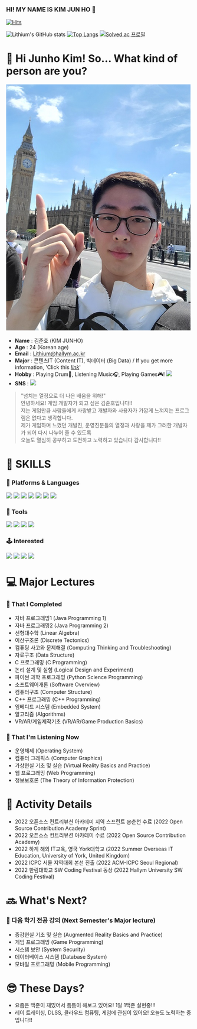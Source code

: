 ### HI! MY NAME IS KIM JUN HO 👋

[![Hits](https://hits.seeyoufarm.com/api/count/incr/badge.svg?url=https%3A%2F%2Fgithub.com%2FLithium07z&count_bg=%2319D4EF&title_bg=%238EE2F1&icon=&icon_color=%23E7E7E7&title=hits&edge_flat=false)](https://hits.seeyoufarm.com)

![Lithium's GitHub stats](https://github-readme-stats-tawny-omega.vercel.app/api?username=Lithium07z&show_icons=true&theme=algolia) 
[![Top Langs](https://github-readme-stats-tawny-omega.vercel.app/api/top-langs/?username=Lithium07z&theme=algolia)](https://github.com/anuraghazra/github-readme-stats)
[![Solved.ac 프로필](http://mazassumnida.wtf/api/generate_badge?boj=lithium07)](https://solved.ac/lithium07)


# 🤔 Hi Junho Kim! So... What kind of person are you? 
![alt text](Profile_01.jpg)
- __Name__ : 김준호 (KIM JUNHO)
- __Age__ : 24 (Korean age)
- __Email__ : Lithium@hallym.ac.kr
- __Major__ : 콘텐츠IT (Content IT), 빅데이터 (Big Data) / If you get more information, 'Click this  <u>[_link_](https://sw.hallym.ac.kr/index.php?mp=2_3)</u>'
- __Hobby__ : Playing Drum🥁, Listening Music🎧, Playing Games🎮! <a href="https://steamcommunity.com/id/Lithium07/" target="_blank"><img src="https://img.shields.io/badge/STEAM-000000?style=flat-square&logo=STEAM&logoColor=FFFFFF"/></a>
- __SNS__ : <a href="https://www.instagram.com/junho_drum/" target="_blank"><img src="https://img.shields.io/badge/INSTAGRAM-E4405F?style=flat-square&logo=INSTAGRAM&logoColor=FFFFFF"/></a>
> "넘치는 열정으로 더 나은 배움을 위해!" <br>
> 안녕하세요! 게임 개발자가 되고 싶은 김준호입니다!! <br>
> 저는 게임만큼 사람들에게 사랑받고 개발자와 사용자가 가깝게 느껴지는 프로그램은 없다고 생각합니다. <br>
> 제가 게임하며 느꼈던 개발진, 운영진분들의 열정과 사랑을 제가 그러한 개발자가 되어 다시 나누어 줄 수 있도록 <br>
> 오늘도 열심히 공부하고 도전하고 노력하고 있습니다 감사합니다!!  

# 💪 SKILLS
### 📝 Platforms & Languages 
<a href="https://www.oracle.com/legal/logos.html" target="_blank"><img src="https://img.shields.io/badge/JAVA-2C2255?style=flat-square&logo=JAVA&logoColor=FFFFFF"/></a>
<a href="https://en.cppreference.com/w/" target="_blank"><img src="https://img.shields.io/badge/C-A8B9CC?style=flat-square&logo=C&logoColor=FFFFFF"/></a>
<a href="https://en.cppreference.com/w/" target="_blank"><img src="https://img.shields.io/badge/C++-00599C?style=flat-square&logo=C&logoColor=FFFFFF"/></a>
<a href="https://www.python.org/" target="_blank"><img src="https://img.shields.io/badge/Python-3776AB?style=flat-square&logo=Python&logoColor=FFFFFF"/></a>
<a href="https://unity3d.com/kr/get-unity/download" target="_blank"><img src="https://img.shields.io/badge/UNITY-000000?style=flat-square&logo=UNITY&logoColor=FFFFFF"/></a>
<a href="https://www.rust-lang.org/" target="_blank"><img src="https://img.shields.io/badge/Rust-000000?style=flat-square&logo=Rust&logoColor=FFFFFF"/></a>
<a href="https://www.djangoproject.com/" target="_blank"><img src="https://img.shields.io/badge/Django-092E20?style=flat-square&logo=Django&logoColor=FFFFFF"/></a>

### 🔧 Tools 
<a href="https://www.eclipse.org/downloads/" target="_blank"><img src="https://img.shields.io/badge/ECLIPSE%20IDE-2C2255?style=flat-square&logo=ECLIPSE%20IDE&logoColor=FFFFFF"/></a>
<a href="https://visualstudio.microsoft.com/ko/downloads/" target="_blank"><img src="https://img.shields.io/badge/Visual%20Studio-5C2D91?style=flat-square&logo=Visual%20Studio&logoColor=FFFFFF"/></a>
<a href="https://code.visualstudio.com/" target="_blank"><img src="https://img.shields.io/badge/Visual%20Studio%20Code-007ACC?style=flat-square&logo=Visual%20Studio%20Code&logoColor=FFFFFF"/></a>
<a href="https://www.anaconda.com/" target="_blank"><img src="https://img.shields.io/badge/ANACONDA-44A833?style=flat-square&logo=ANACONDA&logoColor=FFFFFF"/></a>

### 🕹 Interested
<a href="https://unity3d.com/kr/get-unity/download" target="_blank"><img src="https://img.shields.io/badge/UNITY-000000?style=flat-square&logo=UNITY&logoColor=FFFFFF"/></a>
<a href="https://www.unrealengine.com/ko/" target="_blank"><img src="https://img.shields.io/badge/UNREAL%20ENGINE-0E1128?style=flat-square&logo=UNREAL%20ENGINE&logoColor=FFFFFF"/></a>
<a href="https://ko.reactjs.org/" target="_blank"><img src="https://img.shields.io/badge/REACT-61DAFB?style=flat-square&logo=REACT&logoColor=FFFFFF"/></a>
<a href="https://developer.android.com/studio/index.html" target="_blank"><img src="https://img.shields.io/badge/Android Studio-3DDC84?style=flat-square&logo=Android Studio&logoColor=FFFFFF"/></a>

# 💻 Major Lectures
### 📘 That I Completed
- 자바 프로그래밍1 (Java Programming 1)
- 자바 프로그래밍2 (Java Programming 2)
- 선형대수학 (Linear Algebra)
- 이산구조론 (Discrete Tectonics)
- 컴퓨팅 사고와 문제해결 (Computing Thinking and Troubleshooting)
- 자료구조 (Data Structure)
- C 프로그래밍 (C Programming)
- 논리 설계 및 실험 (Logical Design and Experiment)
- 파이썬 과학 프로그래밍 (Python Science Programming)
- 소프트웨어개론 (Software Overview)
- 컴퓨터구조 (Computer Structure)
- C++ 프로그래밍 (C++ Programming)
- 임베디드 시스템 (Embedded System)
- 알고리즘 (Algorithms)
- VR/AR/게임제작기초 (VR/AR/Game Production Basics)

### 📙 That I'm Listening Now
- 운영체제 (Operating System)
- 컴퓨터 그래픽스 (Computer Graphics)
- 가상현실 기초 및 실습 (Virtual Reality Basics and Practice)
- 웹 프로그래밍 (Web Programming)
- 정보보호론 (The Theory of Information Protection)

# 🚀 Activity Details
- 2022 오픈소스 컨트리뷰션 아카데미 지역 스프린트 @춘천 수료 (2022 Open Source Contribution Academy Sprint)
- 2022 오픈소스 컨트리뷰션 아카데미 수료 (2022 Open Source Contribution Academy)
- 2022 하계 해외 IT교육, 영국 York대학교 (2022 Summer Overseas IT Education, University of York, United Kingdom)
- 2022 ICPC 서울 지역대회 본선 진출 (2022 ACM-ICPC Seoul Regional)
- 2022 한림대학교 SW Coding Festival 동상 (2022 Hallym University SW Coding Festival)
# 🔜 What's Next?
### 📕 다음 학기 전공 강의 (Next Semester's Major lecture)
- 증강현실 기초 및 실습 (Augmented Reality Basics and Practice)
- 게임 프로그래밍 (Game Programming)
- 시스템 보안 (System Security)
- 데이터베이스 시스템 (Database System)
- 모바일 프로그래밍 (Mobile Programming)

# 😎 These Days?
- 요즘은 백준이 재밌어서 틈틈이 해보고 있어요! 1일 1백준 실현중!!!
- 레이 트레이싱, DLSS, 클라우드 컴퓨팅, 게임에 관심이 있어요! 오늘도 노력하는 중입니다!!
<!--
**Lithium07z/Lithium07z** is a ✨ _special_ ✨ repository because its `README.md` (this file) appears on your GitHub profile.

Here are some ideas to get you started:

- 🔭 I’m currently working on ...
- 🌱 I’m currently learning ...
- 👯 I’m looking to collaborate on ...
- 🤔 I’m looking for help with ...
- 💬 Ask me about ...
- 📫 How to reach me: ...
- 😄 Pronouns: ...
- ⚡ Fun fact: ...
-->
